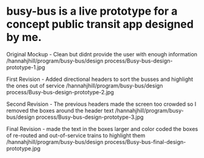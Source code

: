 # busy-bus is a live prototype for a concept public transit app designed by me.

Original Mockup - Clean but didnt provide the user with enough information
/hannahjhill/program/busy-bus/design process/Busy-bus-design-prototype-1.jpg

First Revision - Added directional headers to sort the busses and highlight the ones out of service
/hannahjhill/program/busy-bus/design process/Busy-bus-design-prototype-2.jpg

Second Revision - The previous headers made the screen too crowded so I removed the boxes around the header text
/hannahjhill/program/busy-bus/design process/Busy-bus-design-prototype-3.jpg

Final Revision - made the text in the boxes larger and color coded the boxes of re-routed and out-of-service trains to highlight them
/hannahjhill/program/busy-bus/design process/Busy-bus-final-design-prototype.jpg

